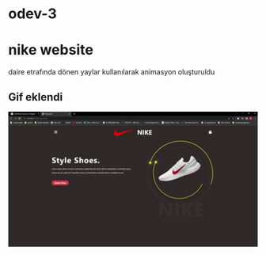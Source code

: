 # odev-3
<h1>nike website</h1>

<p> daire etrafında dönen yaylar kullanılarak animasyon oluşturuldu</p>

<h2> Gif eklendi</h2>

![](nike_webcite.gif)